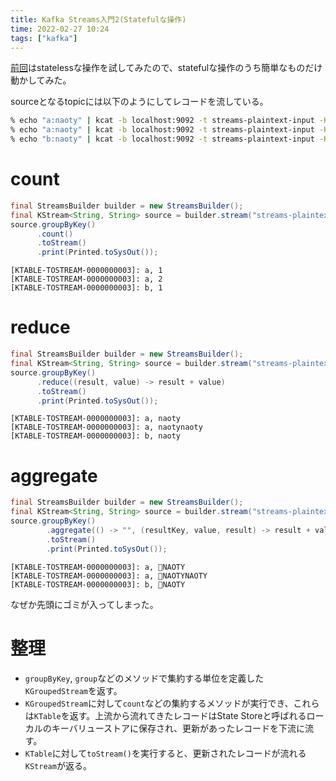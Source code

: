 ```yaml
---
title: Kafka Streams入門2(Statefulな操作)
time: 2022-02-27 10:24
tags: ["kafka"]
---
```


[前回](/470/)はstatelessな操作を試してみたので、statefulな操作のうち簡単なものだけ動かしてみた。

sourceとなるtopicには以下のようにしてレコードを流している。

```bash
% echo "a:naoty" | kcat -b localhost:9092 -t streams-plaintext-input -K :
% echo "a:naoty" | kcat -b localhost:9092 -t streams-plaintext-input -K :
% echo "b:naoty" | kcat -b localhost:9092 -t streams-plaintext-input -K :
```

# count

```java
final StreamsBuilder builder = new StreamsBuilder();
final KStream<String, String> source = builder.stream("streams-plaintext-input");
source.groupByKey()
      .count()
      .toStream()
      .print(Printed.toSysOut());
```

```
[KTABLE-TOSTREAM-0000000003]: a, 1
[KTABLE-TOSTREAM-0000000003]: a, 2
[KTABLE-TOSTREAM-0000000003]: b, 1
```

# reduce

```java
final StreamsBuilder builder = new StreamsBuilder();
final KStream<String, String> source = builder.stream("streams-plaintext-input");
source.groupByKey()
      .reduce((result, value) -> result + value)
      .toStream()
      .print(Printed.toSysOut());
```

```
[KTABLE-TOSTREAM-0000000003]: a, naoty
[KTABLE-TOSTREAM-0000000003]: a, naotynaoty
[KTABLE-TOSTREAM-0000000003]: b, naoty
```

# aggregate

```java
final StreamsBuilder builder = new StreamsBuilder();
final KStream<String, String> source = builder.stream("streams-plaintext-input");
source.groupByKey()
        .aggregate(() -> "", (resultKey, value, result) -> result + value.toUpperCase())
        .toStream()
        .print(Printed.toSysOut());
```

```
[KTABLE-TOSTREAM-0000000003]: a,        NAOTY
[KTABLE-TOSTREAM-0000000003]: a,        NAOTYNAOTY
[KTABLE-TOSTREAM-0000000003]: b,        NAOTY
```

なぜか先頭にゴミが入ってしまった。

# 整理
* `groupByKey`, `group`などのメソッドで集約する単位を定義した`KGroupedStream`を返す。
* `KGroupedStream`に対して`count`などの集約するメソッドが実行でき、これらは`KTable`を返す。上流から流れてきたレコードはState Storeと呼ばれるローカルのキーバリューストアに保存され、更新があったレコードを下流に流す。
* `KTable`に対して`toStream()`を実行すると、更新されたレコードが流れる`KStream`が返る。
